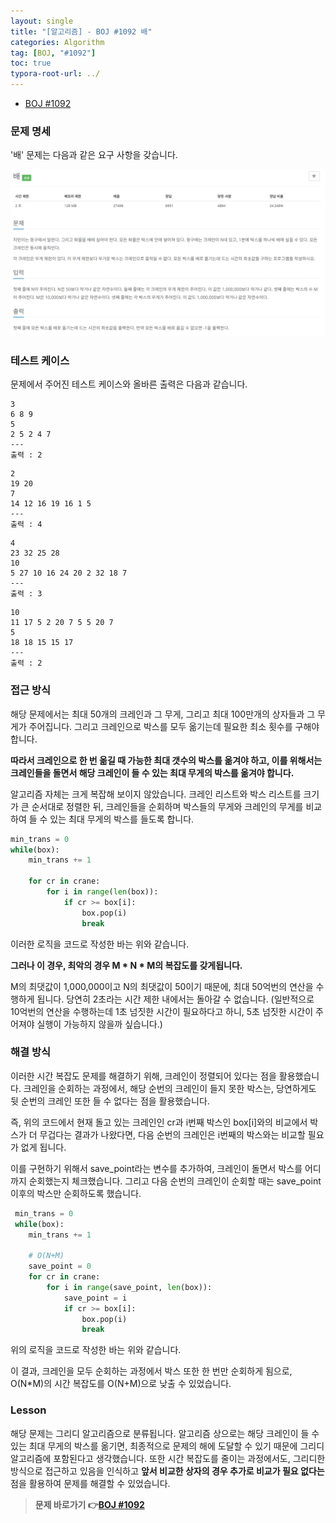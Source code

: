 ```yaml
---
layout: single
title: "[알고리즘] - BOJ #1092 배"
categories: Algorithm
tag: [BOJ, "#1092"]
toc: true
typora-root-url: ../
---
```




- [BOJ #1092](https://www.acmicpc.net/problem/1092)



### 문제 명세

'배' 문제는 다음과 같은 요구 사항을 갖습니다.

![image-20240116165523032](/images/2024-01-16-alg2/image-20240116165523032.png)



### 테스트 케이스

문제에서 주어진 테스트 케이스와 올바른 출력은 다음과 같습니다.

```text
3
6 8 9
5
2 5 2 4 7
---
출력 : 2
```

```
2
19 20
7
14 12 16 19 16 1 5
---
출력 : 4
```

```
4
23 32 25 28
10
5 27 10 16 24 20 2 32 18 7
---
출력 : 3
```

```
10
11 17 5 2 20 7 5 5 20 7
5
18 18 15 15 17
---
출력 : 2
```



### 접근 방식

해당 문제에서는 최대 50개의 크레인과 그 무게, 그리고 최대 100만개의 상자들과 그 무게가 주어집니다. 그리고 크레인으로 박스를 모두 옮기는데 필요한 최소 횟수를 구해야 합니다. 

**따라서 크레인으로 한 번 옮길 때 가능한 최대 갯수의 박스를 옮겨야 하고, 이를 위해서는 크레인들을 돌면서 해당 크레인이 들 수 있는 최대 무게의 박스를 옮겨야 합니다.**

알고리즘 자체는 크게 복잡해 보이지 않았습니다. 크레인 리스트와 박스 리스트를 크기가 큰 순서대로 정렬한 뒤, 크레인들을 순회하며 박스들의 무게와 크레인의 무게를 비교하여 들 수 있는 최대 무게의 박스를 들도록 합니다.

```python
min_trans = 0
while(box):
    min_trans += 1

    for cr in crane:
        for i in range(len(box)):
            if cr >= box[i]:
                box.pop(i)
                break
```

이러한 로직을 코드로 작성한 바는 위와 같습니다.



**그러나 이 경우, 최악의 경우 M * N * M의 복잡도를 갖게됩니다.**

M의 최댓값이 1,000,000이고 N의 최댓값이 50이기 때문에, 최대 50억번의 연산을 수행하게 됩니다. 당연히 2초라는 시간 제한 내에서는 돌아갈 수 없습니다. (일반적으로 10억번의 연산을 수행하는데 1초 넘짓한 시간이 필요하다고 하니, 5초 넘짓한 시간이 주어져야 실행이 가능하지 않을까 싶습니다.)



### 해결 방식

이러한 시간 복잡도 문제를 해결하기 위해, 크레인이 정렬되어 있다는 점을 활용했습니다. 크레인을 순회하는 과정에서, 해당 순번의 크레인이 들지 못한 박스는, 당연하게도 뒷 순번의 크레인 또한 들 수 없다는 점을 활용했습니다.

즉, 위의 코드에서 현재 돌고 있는 크레인인 cr과 i번째 박스인 box[i]와의 비교에서 박스가 더 무겁다는 결과가 나왔다면, 다음 순번의 크레인은 i번째의 박스와는 비교할 필요가 없게 됩니다.

이를 구현하기 위해서 save_point라는 변수를 추가하여, 크레인이 돌면서 박스를 어디까지 순회했는지 체크했습니다. 그리고 다음 순번의 크레인이 순회할 때는 save_point 이후의 박스만 순회하도록 했습니다.

```python
 min_trans = 0
 while(box):
    min_trans += 1

    # O(N+M)
    save_point = 0
    for cr in crane:
        for i in range(save_point, len(box)):
            save_point = i
            if cr >= box[i]:
                box.pop(i)
                break
```

위의 로직을 코드로 작성한 바는 위와 같습니다.

이 결과, 크레인을 모두 순회하는 과정에서 박스 또한 한 번만 순회하게 됨으로, O(N*M)의 시간 복잡도를 O(N+M)으로 낮출 수 있었습니다.



### Lesson

해당 문제는 그리디 알고리즘으로 분류됩니다. 알고리즘 상으로는 해당 크레인이 들 수 있는 최대 무게의 박스를 옮기면, 최종적으로 문제의 해에 도달할 수 있기 때문에 그리디 알고리즘에 포함된다고 생각했습니다. 또한 시간 복잡도를 줄이는 과정에서도, 그리디한 방식으로 접근하고 있음을 인식하고 **앞서 비교한 상자의 경우 추가로 비교가 필요 없다는** 점을 활용하여 문제를 해결할 수 있었습니다.



> **문제 바로가기 👉[BOJ #1092](https://www.acmicpc.net/problem/1092)**